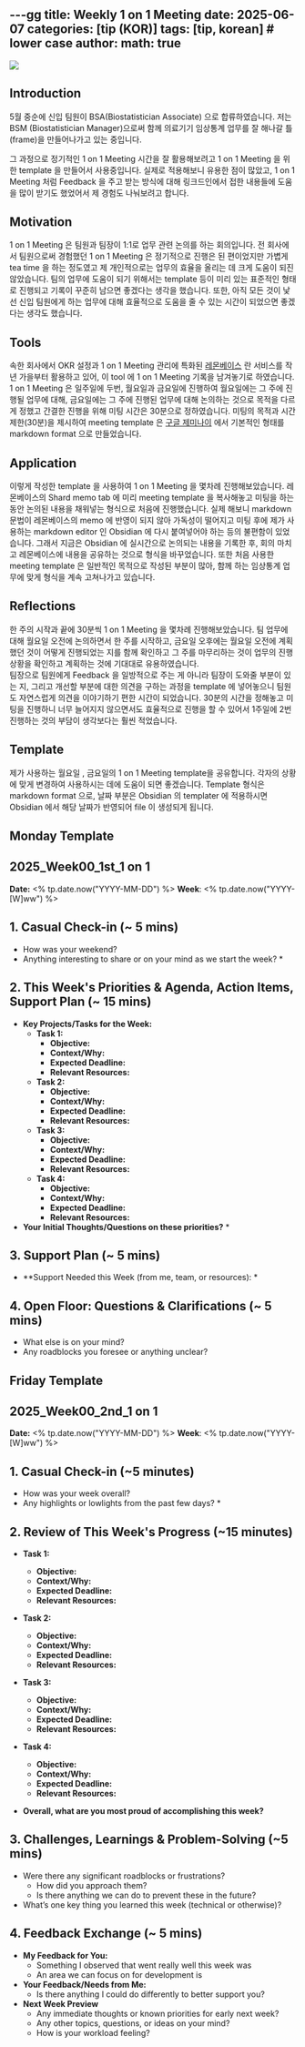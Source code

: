 ---gg
title: Weekly 1 on 1 Meeting
date: 2025-06-07
categories: [tip (KOR)]
tags: [tip, korean]   # lower case 
author: <Tea Tasting Lady>
math: true
--- 


 ![](../img/conversation.png)

## Introduction 
5월 중순에 신입 팀원이 BSA(Biostatistician Associate) 으로 합류하였습니다. 저는 BSM (Biostatistician Manager)으로써 함께 의료기기 임상통계 업무를 잘 해나갈 틀(frame)을 만들어나가고 있는 중입니다.

그 과정으로 정기적인 1 on 1 Meeting 시간을 잘 활용해보려고 1 on 1 Meeting 을 위한 template 을 만들어서 사용중입니다. 실제로 적용해보니 유용한 점이 많았고, 1 on 1 Meeting 처럼 Feedback 을 주고 받는 방식에 대해 링크드인에서 접한 내용들에 도움을 많이 받기도 했었어서 제 경험도 나눠보려고 합니다.

## Motivation
1 on 1 Meeting 은 팀원과 팀장이 1:1로 업무 관련 논의를 하는 회의입니다. 전 회사에서 팀원으로써 경험했던 1 on 1 Meeting 은 정기적으로 진행은 된 편이었지만 가볍게 tea time 을 하는 정도였고 제 개인적으로는 업무의 효율을 올리는 데 크게 도움이 되진 않았습니다. 팀의 업무에 도움이 되기 위해서는 template 등이 미리 있는  표준적인 형태로 진행되고 기록이 꾸준히 남으면 좋겠다는 생각을 했습니다. 또한, 아직 모든 것이 낯선 신입 팀원에게 하는 업무에 대해 효율적으로 도움을 줄 수 있는 시간이 되었으면 좋겠다는 생각도 했습니다. 

## Tools 
속한 회사에서 OKR 설정과 1 on 1 Meeting 관리에 특화된 [레몬베이스](https://lemonbase.com/) 란 서비스를 작년 가을부터 활용하고 있어, 이 tool 에 1 on 1 Meeting 기록을 남겨놓기로 하였습니다. 
1 on 1 Meeting 은 일주일에 두번, 월요일과 금요일에 진행하여 월요일에는 그 주에 진행될 업무에 대해, 금요일에는 그 주에 진행된 업무에 대해 논의하는 것으로 목적을 다르게 정했고 간결한 진행을 위해 미팅 시간은 30분으로 정하였습니다. 
미팅의 목적과 시간 제한(30분)을 제시하여 meeting template 은 [구글 제미나이](https://gemini.google.com/gem/career-guide/) 에서 기본적인 형태를 markdown format 으로 만들었습니다. 

## Application
이렇게 작성한 template 을 사용하여 1 on 1 Meeting 을 몇차례 진행해보았습니다. 레몬베이스의 Shard memo tab 에 미리 meeting template 을 복사해놓고 미팅을 하는 동안 논의된 내용을 채워넣는 형식으로 처음에 진행했습니다. 
실제 해보니 markdown 문법이 레몬베이스의 memo 에 반영이 되지 않아 가독성이 떨어지고 미팅 후에 제가 사용하는 markdown editor 인 Obsidian 에 다시 붙여넣어야 하는 등의 불편함이 있었습니다. 그래서 지금은 Obsidian 에 실시간으로 논의되는 내용을 기록한 후, 회의 마치고 레몬베이스에 내용을 공유하는 것으로 형식을 바꾸었습니다.
또한 처음 사용한 meeting template 은 일반적인 목적으로 작성된 부분이 많아, 함께 하는 임상통계 업무에 맞게 형식을 계속 고쳐나가고 있습니다. 

## Reflections
한 주의 시작과 끝에 30분씩 1 on 1 Meeting 을 몇차례 진행해보았습니다. 
팀 업무에 대해 월요일 오전에 논의하면서 한 주를 시작하고, 금요일 오후에는 월요일 오전에 계획했던 것이 어떻게 진행되었는 지를 함께 확인하고 그 주를 마무리하는 것이 업무의 진행상황을 확인하고 계획하는 것에 기대대로 유용하였습니다.  
팀장으로 팀원에게 Feedback 을 일방적으로 주는 게 아니라 팀장이 도와줄 부분이 있는 지, 그리고 개선할 부분에 대한 의견을 구하는 과정을 template 에 넣어놓으니 팀원도 자연스럽게 의견을 이야기하기 편한 시간이 되었습니다. 
30분의 시간을 정해놓고 미팅을 진행하니 너무 늘어지지 않으면서도 효율적으로 진행을 할 수 있어서 1주일에 2번 진행하는 것의 부담이 생각보다는 훨씬 적었습니다. 


## Template
제가 사용하는 월요일 , 금요일의 1 on 1 Meeting template을 공유합니다. 각자의 상황에 맞게 변경하여 사용하시는 데에 도움이 되면 좋겠습니다. 
Template 형식은 markdown format 으로, 날짜 부분은 Obsidian 의 templater 에 적용하시면 Obsidian 에서 해당 날짜가 반영되어 file 이 생성되게 됩니다. 

## Monday Template

## 2025_Week00_1st_1 on 1 

**Date:** <% tp.date.now("YYYY-MM-DD") %>
**Week**: <% tp.date.now("YYYY-[W]ww") %>
## 1. Casual Check-in (~ 5 mins)
* How was your weekend?
* Anything interesting to share or on your mind as we start the week?
    * 

## 2. This Week's Priorities & Agenda, Action Items, Support Plan (~ 15 mins)
* **Key Projects/Tasks for the Week:**
    *  **Task 1:** 
        * **Objective:** 
        * **Context/Why:** 
        * **Expected Deadline:**
        * **Relevant Resources:** 
	*  **Task 2:** 
        * **Objective:** 
        * **Context/Why:** 
        * **Expected Deadline:**
        * **Relevant Resources:** 
    *  **Task 3:** 
        * **Objective:** 
        * **Context/Why:** 
        * **Expected Deadline:** 
        * **Relevant Resources:** 
	*   **Task 4:** 
        * **Objective:** 
        * **Context/Why:** 
        * **Expected Deadline:** 
        * **Relevant Resources:** 
* **Your Initial Thoughts/Questions on these priorities?**
    * 
## 3. Support Plan (~ 5 mins) 
*  **Support Needed this Week (from me, team, or resources):
	* 

## 4. Open Floor: Questions & Clarifications (~ 5 mins)
* What else is on your mind?
* Any roadblocks you foresee or anything unclear?

## Friday Template
## 2025_Week00_2nd_1 on 1 

**Date:** <% tp.date.now("YYYY-MM-DD") %>
**Week**: <% tp.date.now("YYYY-[W]ww") %>

## 1. Casual Check-in (~5 minutes)
* How was your week overall?
* Any highlights or lowlights from the past few days?
    * 

## 2. Review of This Week's Progress (~15 minutes)
*  **Task 1:** 
    * **Objective:** 
    * **Context/Why:** 
    * **Expected Deadline:**
    * **Relevant Resources:** 
*  **Task 2:** 
    * **Objective:** 
    * **Context/Why:** 
    * **Expected Deadline:**
    * **Relevant Resources:** 
*  **Task 3:** 
    * **Objective:** 
    * **Context/Why:** 
    * **Expected Deadline:** 
    * **Relevant Resources:** 
*   **Task 4:** 
    * **Objective:** 
    * **Context/Why:** 
    * **Expected Deadline:** 
    * **Relevant Resources:** 
  
* **Overall, what are you most proud of accomplishing this week?**

## 3. Challenges, Learnings & Problem-Solving (~5 mins)
* Were there any significant roadblocks or frustrations?
    * How did you approach them?
    * Is there anything we can do to prevent these in the future?
* What’s one key thing you learned this week (technical or otherwise)?

## 4. Feedback Exchange (~ 5 mins)
* **My Feedback for You:**
    * Something I observed that went really well this week was 
    * An area we can focus on for development is 
* **Your Feedback/Needs from Me:**
    * Is there anything I could do differently to better support you?
* **Next Week Preview** 
	* Any immediate thoughts or known priorities for early next week?
	* Any other topics, questions, or ideas on your mind?
	* How is your workload feeling?


